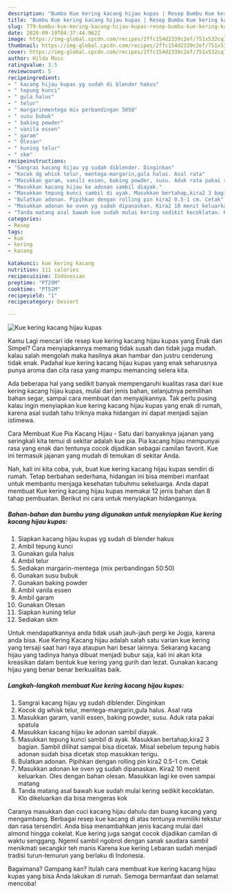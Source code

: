 ```yaml
---
description: "Bumbu Kue kering kacang hijau kupas | Resep Bumbu Kue kering kacang hijau kupas Yang Paling Enak"
title: "Bumbu Kue kering kacang hijau kupas | Resep Bumbu Kue kering kacang hijau kupas Yang Paling Enak"
slug: 779-bumbu-kue-kering-kacang-hijau-kupas-resep-bumbu-kue-kering-kacang-hijau-kupas-yang-paling-enak
date: 2020-09-19T04:37:44.962Z
image: https://img-global.cpcdn.com/recipes/2ffc154d2339c2ef/751x532cq70/kue-kering-kacang-hijau-kupas-foto-resep-utama.jpg
thumbnail: https://img-global.cpcdn.com/recipes/2ffc154d2339c2ef/751x532cq70/kue-kering-kacang-hijau-kupas-foto-resep-utama.jpg
cover: https://img-global.cpcdn.com/recipes/2ffc154d2339c2ef/751x532cq70/kue-kering-kacang-hijau-kupas-foto-resep-utama.jpg
author: Hilda Moss
ratingvalue: 3.5
reviewcount: 5
recipeingredient:
- " kacang hijau kupas yg sudah di blender hakus"
- " tepung kunci"
- " gula halus"
- " telur"
- " margarinmentega mix perbandingan 5050"
- " susu bubuk"
- " baking powder"
- " vanila essen"
- " garam"
- " Olesan"
- " kuning telur"
- " skm"
recipeinstructions:
- "Sangrai kacang hijau yg sudah diblender. Dinginkan"
- "Kocok dg whisk telur, mentega-margarin,gula halus. Asal rata"
- "Masukkan garam, vanili essen, baking powder, susu. Aduk rata pakai spatula"
- "Masukkan kacang hijau ke adonan sambil diayak."
- "Masukkan tepung kunci sambil di ayak. Masukkan bertahap,kira2 3 bagian. Sambil dilihat sampai bisa dicetak. Misal sebelum tepung habis adonan sudah bisa dicetak stop masukkan terigu."
- "Bulatkan adonan. Pipihkan dengan rolling pin kira2 0.5-1 cm. Cetak"
- "Masukkan adonan ke oven yg sudah dipanaskan. Kira2 10 menit keluarkan. Oles dengan bahan olesan. Masukkan lagi ke oven sampai matang"
- "Tanda matang asal bawah kue sudah mulai kering sedikit kecoklatan. Klo dikeluarkan dia bisa mengeras kok"
categories:
- Resep
tags:
- kue
- kering
- kacang

katakunci: kue kering kacang 
nutrition: 111 calories
recipecuisine: Indonesian
preptime: "PT29M"
cooktime: "PT52M"
recipeyield: "1"
recipecategory: Dessert

---
```



![Kue kering kacang hijau kupas](https://img-global.cpcdn.com/recipes/2ffc154d2339c2ef/751x532cq70/kue-kering-kacang-hijau-kupas-foto-resep-utama.jpg)

Kamu Lagi mencari ide resep kue kering kacang hijau kupas yang Enak dan Simpel? Cara menyiapkannya memang tidak susah dan tidak juga mudah. kalau salah mengolah maka hasilnya akan hambar dan justru cenderung tidak enak. Padahal kue kering kacang hijau kupas yang enak seharusnya punya aroma dan cita rasa yang mampu memancing selera kita.

Ada beberapa hal yang sedikit banyak mempengaruhi kualitas rasa dari kue kering kacang hijau kupas, mulai dari jenis bahan, selanjutnya pemilihan bahan segar, sampai cara membuat dan menyajikannya. Tak perlu pusing kalau ingin menyiapkan kue kering kacang hijau kupas yang enak di rumah, karena asal sudah tahu triknya maka hidangan ini dapat menjadi sajian istimewa.

Cara Membuat Kue Pia Kacang Hijau - Satu dari banyaknya jajanan yang seringkali kita temui di sekitar adalah kue pia. Pia kacang hijau mempunyai rasa yang enak dan tentunya cocok dijadikan sebagai camilan favorit. Kue ini termasuk jajanan yang mudah di temukan di sekitar Anda.


Nah, kali ini kita coba, yuk, buat kue kering kacang hijau kupas sendiri di rumah. Tetap berbahan sederhana, hidangan ini bisa memberi manfaat untuk membantu menjaga kesehatan tubuhmu sekeluarga. Anda dapat membuat Kue kering kacang hijau kupas memakai 12 jenis bahan dan 8 tahap pembuatan. Berikut ini cara untuk menyiapkan hidangannya.

<!--inarticleads1-->

##### Bahan-bahan dan bumbu yang digunakan untuk menyiapkan Kue kering kacang hijau kupas:

1. Siapkan  kacang hijau kupas yg sudah di blender hakus
1. Ambil  tepung kunci
1. Gunakan  gula halus
1. Ambil  telur
1. Sediakan  margarin-mentega (mix perbandingan 50:50)
1. Gunakan  susu bubuk
1. Gunakan  baking powder
1. Ambil  vanila essen
1. Ambil  garam
1. Gunakan  Olesan
1. Siapkan  kuning telur
1. Sediakan  skm


Untuk mendapatkannya anda tidak usah jauh-jauh pergi ke Jogja, karena anda bisa. Kue Kering Kacang hijau adalah salah satu varian kue kering yang tersaji saat hari raya ataupun hari besar lainnya. Sekarang kacang hijau yang tadinya hanya dibuat menjadi bubur saja, kali ini akan kita kreasikan dalam bentuk kue kering yang gurih dan lezat. Gunakan kacang hijau yang benar benar berkualitas baik. 

<!--inarticleads2-->

##### Langkah-langkah membuat Kue kering kacang hijau kupas:

1. Sangrai kacang hijau yg sudah diblender. Dinginkan
1. Kocok dg whisk telur, mentega-margarin,gula halus. Asal rata
1. Masukkan garam, vanili essen, baking powder, susu. Aduk rata pakai spatula
1. Masukkan kacang hijau ke adonan sambil diayak.
1. Masukkan tepung kunci sambil di ayak. Masukkan bertahap,kira2 3 bagian. Sambil dilihat sampai bisa dicetak. Misal sebelum tepung habis adonan sudah bisa dicetak stop masukkan terigu.
1. Bulatkan adonan. Pipihkan dengan rolling pin kira2 0.5-1 cm. Cetak
1. Masukkan adonan ke oven yg sudah dipanaskan. Kira2 10 menit keluarkan. Oles dengan bahan olesan. Masukkan lagi ke oven sampai matang
1. Tanda matang asal bawah kue sudah mulai kering sedikit kecoklatan. Klo dikeluarkan dia bisa mengeras kok


Caranya masukkan dan cuci kacang hijau dahulu dan buang kacang yang mengambang. Berbagai resep kue kacang di atas tentunya memiliki tekstur dan rasa tersendiri. Anda bisa menambahkan jenis kacang mulai dari almond hingga cokelat. Kue kering juga sangat cocok dijadikan camilan di waktu senggang. Ngemil sambil ngobrol dengan sanak saudara sambil menikmati secangkir teh manis Karena kue kering Lebaran sudah menjadi tradisi turun-temurun yang berlaku di Indonesia. 

Bagaimana? Gampang kan? Itulah cara membuat kue kering kacang hijau kupas yang bisa Anda lakukan di rumah. Semoga bermanfaat dan selamat mencoba!
